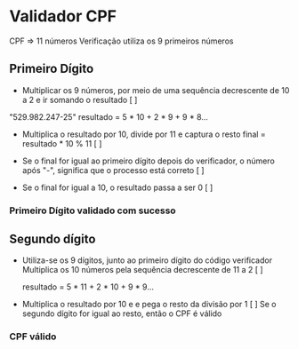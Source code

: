 # Validador CPF

CPF => 11 números
Verificação utiliza os 9 primeiros números

## Primeiro Dígito
 - Multiplicar os 9 números, por meio de uma sequência decrescente de 10 a 2
   e ir somando o resultado [ ]

  "529.982.247-25"
  resultado = 5 * 10 + 2 * 9 + 9 * 8...

 - Multiplica o resultado por 10, divide por 11 e captura o resto
   final = resultado * 10 % 11 [ ]

 - Se o final for igual ao primeiro dígito depois do verificador, o número após "-",
   significa que o processo está correto [ ]

 - Se o final for igual a 10, o resultado passa a ser 0 [ ]

### Primeiro Dígito validado com sucesso ###

## Segundo dígito
 
 - Utiliza-se os 9 dígitos, junto ao primeiro dígito do código verificador
   Multiplica os 10 números pela sequência decrescente de 11 a 2 [ ]

   resultado = 5 * 11 + 2 * 10 + 9 * 9...

 - Multiplica o resultado por 10 e e pega o resto da divisão por 1 [ ] 
   Se o segundo dígito for igual ao resto, então o CPF é válido

### CPF válido ###
